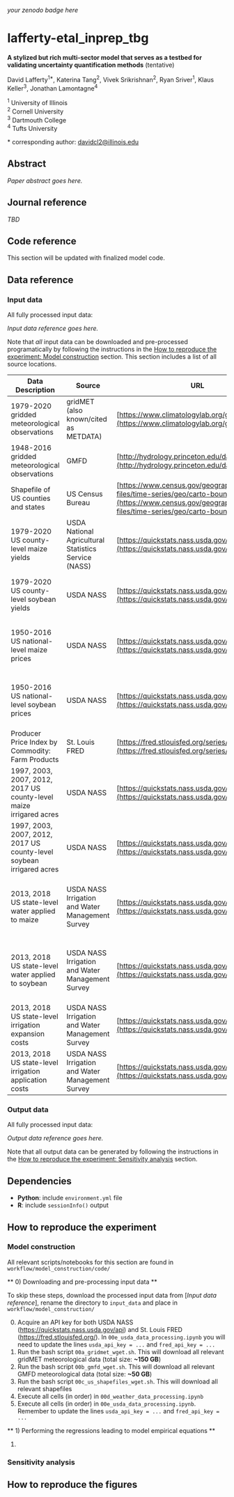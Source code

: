 _your zenodo badge here_

# lafferty-etal_inprep_tbg

**A stylized but rich multi-sector model that serves as a testbed for validating uncertainty quantification methods** (tentative)

David Lafferty<sup>1\*</sup>, Katerina Tang<sup>2</sup>, Vivek Srikrishnan<sup>2</sup>, Ryan Sriver<sup>1</sup>, Klaus Keller<sup>3</sup>, Jonathan Lamontagne<sup>4</sup> 

<sup>1</sup> University of Illinois <br>
<sup>2</sup> Cornell University <br>
<sup>3</sup> Dartmouth College <br>
<sup>4</sup> Tufts University

\* corresponding author: davidcl2@illinois.edu

## Abstract

_Paper abstract goes here._

## Journal reference

_TBD_

## Code reference

This section will be updated with finalized model code.

## Data reference

### Input data

All fully processed input data:

_Input data reference goes here._

Note that *all* input data can be downloaded and pre-processed programatically by following the instructions in the [How to reproduce the experiment: Model construction](#model-construction) section. This section includes a list of all source locations. 

| Data Description | Source | URL | Additonal Instructions to Access | Date Accessed |
| --- | --- | --- | --- | --- |
| 1979-2020 gridded meteorological observations | gridMET (also known/cited as METDATA) | [https://www.climatologylab.org/gridmet.html](https://www.climatologylab.org/gridmet.html) | *Download* tab | 09/14/2022 |
| 1948-2016 gridded meteorological observations | GMFD | [http://hydrology.princeton.edu/data.pgf.php](http://hydrology.princeton.edu/data.pgf.php) | *Download data locally* link | 09/14/2022 |
| Shapefile of US counties and states | US Census Bureau | [https://www.census.gov/geographies/mapping-files/time-series/geo/carto-boundary-file.html](https://www.census.gov/geographies/mapping-files/time-series/geo/carto-boundary-file.html) | *cb_2018_us_county_20m.zip* and *cb_2018_us_state_20m.zip* | 09/14/2022 |
| 1979-2020 US county-level maize yields | USDA National Agricultural Statistics Service (NASS) | [https://quickstats.nass.usda.gov/](https://quickstats.nass.usda.gov/) | *SURVEY - CROPS - FIELD CROPS - CORN - YIELD - CORN, GRAIN - YIELD, MEASURED IN BU/ACRE - COUNTY* | 09/14/2022 |
| 1979-2020 US county-level soybean yields | USDA NASS | [https://quickstats.nass.usda.gov/](https://quickstats.nass.usda.gov/) | *SURVEY - CROPS - FIELD CROPS - SOYBEANS - YIELD - SOYBEANS - YIELD, MEASURED IN BU/ACRE - COUNTY* | 09/14/2022 |
| 1950-2016 US national-level maize prices | USDA NASS | [https://quickstats.nass.usda.gov/](https://quickstats.nass.usda.gov/) | *SURVEY - CROPS - FIELD CROPS - CORN - PRICE RECEIVED - CORN, GRAIN - PRICE RECEIVED, MEASURED IN $/BU - NATIONAL* | 09/14/2022 |
| 1950-2016 US national-level soybean prices | USDA NASS | [https://quickstats.nass.usda.gov/](https://quickstats.nass.usda.gov/) | *SURVEY - CROPS - FIELD CROPS - SOYBEANS - PRICE RECEIVED - SOYBEANS - PRICE RECEIVED, MEASURED IN $/BU - NATIONAL* | 09/14/2022 |
| Producer Price Index by Commodity: Farm Products | St. Louis FRED | [https://fred.stlouisfed.org/series/WPU01](https://fred.stlouisfed.org/series/WPU01) | *DOWNLOAD* button | 09/14/2022 |
| 1997, 2003, 2007, 2012, 2017 US county-level maize irrigared acres | USDA NASS | [https://quickstats.nass.usda.gov/](https://quickstats.nass.usda.gov/) | *CENSUS - CROPS - FIELD CROPS - CORN - AREA HARVESTED - CORN, GRAIN, IRRIGATED - ACRES HARVESTED - STATE* | 09/14/2022 |
| 1997, 2003, 2007, 2012, 2017 US county-level soybean irrigared acres | USDA NASS | [https://quickstats.nass.usda.gov/](https://quickstats.nass.usda.gov/) | *CENSUS - CROPS - FIELD CROPS - SOYBEANS - AREA HARVESTED - SOYBEANS, IRRIGATED - ACRES HARVESTED - STATE* | 09/14/2022 |
| 2013, 2018 US state-level water applied to maize | USDA NASS Irrigation and Water Management Survey | [https://quickstats.nass.usda.gov/](https://quickstats.nass.usda.gov/) | *CENSUS - CROPS - FIELD CROPS - CORN - WATER APPLIED - CORN, GRAIN, IRRIGATED - WATER APPLIED, MEASURED IN ACRE FEET / ACRE - TOTAL - STATE* | 09/14/2022 |
| 2013, 2018 US state-level water applied to soybean | USDA NASS Irrigation and Water Management Survey | [https://quickstats.nass.usda.gov/](https://quickstats.nass.usda.gov/) | *CENSUS - CROPS - FIELD CROPS - SOYBEANS - WATER APPLIED - SOYBEANS, IRRIGATED - WATER APPLIED, MEASURED IN ACRE FEET / ACRE - TOTAL - STATE* | 09/14/2022 |
| 2013, 2018 US state-level irrigation expansion costs | USDA NASS Irrigation and Water Management Survey | [https://quickstats.nass.usda.gov/](https://quickstats.nass.usda.gov/) | *CENSUS - ECONOMICS - IRRIGATION - FACILITIES & EQUIPMENT - STATE* | 09/14/2022 |
| 2013, 2018 US state-level irrigation application costs | USDA NASS Irrigation and Water Management Survey | [https://quickstats.nass.usda.gov/](https://quickstats.nass.usda.gov/) | *CENSUS - ECONOMICS - IRRIGATION - ENERGY - EXPENSE - STATE* | 09/14/2022 |

### Output data

All fully processed input data:

_Output data reference goes here._

Note that all output data can be generated by following the instructions in the [How to reproduce the experiment: Sensitivity analysis](#sensitivity-analysis) section.

## Dependencies

- **Python**: include `environment.yml` file
- **R**: include ``sessionInfo()`` output

## How to reproduce the experiment

### Model construction

All relevant scripts/notebooks for this section are found in `workflow/model_construction/code/`

** 0) Downloading and pre-processing input data **

To skip these steps, download the processed input data from [*Input data reference*], rename the directory to `input_data` and place in `workflow/model_construction/`

0. Acquire an API key for both USDA NASS (https://quickstats.nass.usda.gov/api) and St. Louis FRED (https://fred.stlouisfed.org/). In `00e_usda_data_processing.ipynb` you will need to update the lines `usda_api_key = ...` and `fred_api_key = ...`
1. Run the bash script `00a_gridmet_wget.sh`. This will download all relevant gridMET meteorological data (total size: **~150 GB**)
2. Run the bash script `00b_gmfd_wget.sh`. This will download all relevant GMFD meteorological data (total size: **~50 GB**)
3. Run the bash script `00c_us_shapefiles_wget.sh`. This will download all relevant shapefiles
4. Execute all cells (in order) in `00d_weather_data_processing.ipynb`
5. Execute all cells (in order) in `00e_usda_data_processing.ipynb`. Remember to update the lines `usda_api_key = ...` and `fred_api_key = ...`

** 1) Performing the regressions leading to model empirical equations **

1. 

### Sensitivity analysis

## How to reproduce the figures
